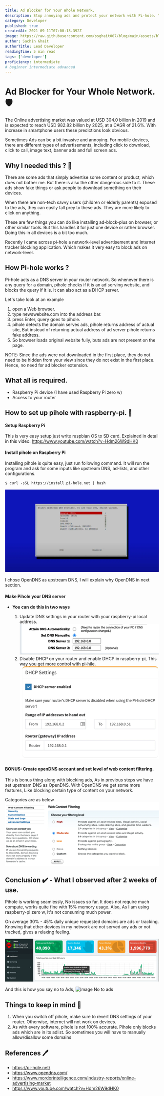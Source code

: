 ```yaml
---
title: Ad Blocker for Your Whole Network.
description: Stop annoying ads and protect your network with Pi-hole. This guide explains how to install Pi-hole on Raspberry-Pi, how it blocks ads, and how to make Pi-hole your DNS server.
category: Developer
published: true
createdAt: 2021-09-11T07:00:13.392Z
image: https://raw.githubusercontent.com/ssghait007/blog/main/assets/block-ads.webp
author: Sachin Ghait
authorTitle: Lead Developer
readingTime: 5 min read
tags: ['developer']
proficiency: intermediate
# beginner intermediate advanced 
---
```


# Ad Blocker for Your Whole Network. 🛡️

The Online advertising market was valued at USD 304.0 billion in 2019 and is expected to reach USD 982.82 billion by 2025, at a CAGR of 21.6%. With increase in smartphone users these predictions look obvious.

Sometimes Ads can be a bit invasive and annoying. For mobile devices, there are different types of advertisements, including click to download, click to call, image text, banner ads and full screen ads.

## Why I needed this ? 🤷

There are some ads that simply advertise some content or product, which does not bother me. But there is also the other dangerous side to it. These ads show fake things or ask people to download something on their devices.

When there are non-tech savvy users (children or elderly parents) exposed to the ads, they can easily fall prey to these ads. They are more likely to click on anything.

These are few things you can do like installing ad-block-plus on browser, or other similar tools. But this handles it for just one device or rather browser. Doing this in all devices is a bit too much.

Recently I came across pi-hole a network-level advertisement and Internet tracker blocking application. Which makes it very easy to block ads on network-level.

## How Pi-hole works ?

Pi-hole acts as a DNS server in your router network. So whenever there is any query for a domain, pihole checks if it is an ad serving website, and blocks the query if it is.
It can also act as a DHCP server.

Let's take look at an example

1. open a Web browser.
2. type newswebsite.com into the address bar.
3. press Enter, query goes to pihole.
4. pihole detects the domain serves ads, pihole returns address of actual site, But instead of returning actual address of ad server pihole returns fake address.
5. So browser loads original website fully, buts ads are not present on the page.

NOTE: Since the ads were not downloaded in the first place, they do not need to be hidden from your view since they do not exist in the first place. Hence, no need for ad blocker extension.

## What all is required.

- Raspberry Pi device (I have used Raspberry Pi zero w)
- Access to your router

## How to set up pihole with raspberry-pi. 🔨

#### Setup Raspberry Pi

This is very easy setup just write raspbian OS to SD card.
Explained in detail in this video.
https://www.youtube.com/watch?v=Hdm26W9dHK0

#### Install pihole on Raspberry Pi

Installing pihole is quite easy, just run following command.
It will run the program and ask for some inputs like upstream DNS, ad-lists, and other configurations.

```bash{1,3-5}
$ curl -sSL https://install.pi-hole.net | bash
```

![image pihole install](https://raw.githubusercontent.com/ssghait007/blog/main/assets/pihole-install-window.webp)

I chose OpenDNS as upstream DNS, I will explain why OpenDNS in next section.

#### Make Pihole your DNS server

- **You can do this in two ways**

  1.  Update DNS settings in your router with your raspberry-pi local address.
      ![image pihole dns](https://raw.githubusercontent.com/ssghait007/blog/main/assets/router-dns-settings-pihole.webp)
  2.  Disable DHCP on your router and enable DHCP in raspberry-pi, This way you get more control with pi-hile.
      ![image pihole dhcp](https://raw.githubusercontent.com/ssghait007/blog/main/assets/pihole-dhcp.webp)

#### BONUS: Create openDNS account and set level of web content filtering.

This is bonus thing along with blocking ads, As in previous steps we have set upstream DNS as OpenDNS. With OpenDNS we get some more features,
Like blocking certain type of content on your network.

Categories are as below
![image opendns webfiltering](https://raw.githubusercontent.com/ssghait007/blog/main/assets/opendns-wen-content-filter.webp)

## Conclusion ✔️ - What I observed after 2 weeks of use.

Pihole is working seamlessly, No issues so far. It does not require much compute, works quite fine with 15% memory usage. Also, As I am using raspberry-pi zero w, It's not consuming much power.

On average 30% - 45% daily unique requested domains are ads or tracking. Knowing that other devices in my network are not served any ads or not tracked, gives a relaxing feeling.

![image pihole stats](https://raw.githubusercontent.com/ssghait007/blog/main/assets/pihole-stats-daily.webp)

And this is how you say no to Ads,
![image No to ads](https://media1.giphy.com/media/l4FGIgsVPdoRd2wbS/giphy.gif?cid=790b7611da37642de1a3e196dd373a47a5aa2632e723bb14&rid=giphy.gif&ct=g)

## Things to keep in mind 🤨

1. When you switch off pihole, make sure to revert DNS settings of your router. Otherwise, internet will not work on devices.
2. As with every software, pihole is not 100% accurate. Pihole only blocks ads which are in its adlist. So sometimes you will have to manually allow/disallow some domains

## References 🖊️

- https://pi-hole.net/
- https://www.opendns.com/
- https://www.mordorintelligence.com/industry-reports/online-advertising-market
- https://www.youtube.com/watch?v=Hdm26W9dHK0

